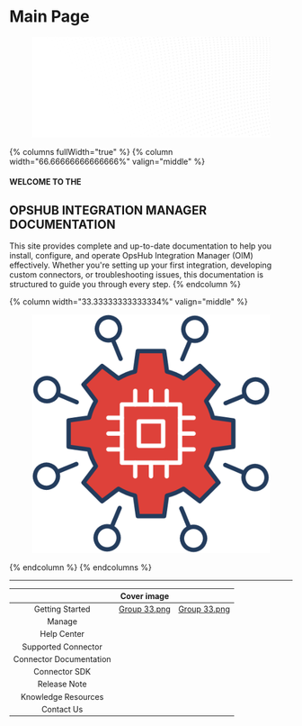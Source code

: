 # Main Page

<figure><img src=".gitbook/assets/Background.png" alt=""><figcaption></figcaption></figure>

{% columns fullWidth="true" %}
{% column width="66.66666666666666%" valign="middle" %}
#### WELCOME TO THE

## **OPSHUB INTEGRATION MANAGER DOCUMENTATION**

This site provides complete and up-to-date documentation to help you install, configure, and operate OpsHub Integration Manager (OIM) effectively. Whether you're setting up your first integration, developing custom connectors, or troubleshooting issues, this documentation is structured to guide you through every step.
{% endcolumn %}

{% column width="33.33333333333334%" valign="middle" %}
<figure><img src=".gitbook/assets/Group 33.png" alt=""><figcaption></figcaption></figure>


{% endcolumn %}
{% endcolumns %}

***

<table data-view="cards"><thead><tr><th align="center"></th><th data-hidden data-card-cover data-type="image">Cover image</th><th data-hidden data-type="image"></th></tr></thead><tbody><tr><td align="center">Getting Started</td><td data-object-fit="contain"><a href=".gitbook/assets/Group 33.png">Group 33.png</a></td><td><a href=".gitbook/assets/Group 33.png">Group 33.png</a></td></tr><tr><td align="center">Manage</td><td></td><td></td></tr><tr><td align="center">Help Center</td><td></td><td></td></tr><tr><td align="center">Supported Connector</td><td></td><td></td></tr><tr><td align="center">Connector Documentation</td><td></td><td></td></tr><tr><td align="center">Connector SDK</td><td></td><td></td></tr><tr><td align="center">Release Note</td><td></td><td></td></tr><tr><td align="center">Knowledge Resources</td><td></td><td></td></tr><tr><td align="center">Contact Us</td><td></td><td></td></tr></tbody></table>



